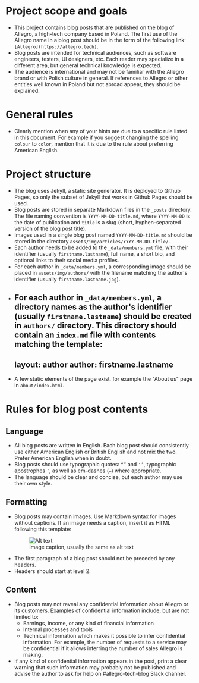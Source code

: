 # Project scope and goals

- This project contains blog posts that are published on the blog of Allegro, a high-tech company based in Poland. The first use of the Allegro name in a
  blog post should be in the form of the following link: `[Allegro](https://allegro.tech)`.
- Blog posts are intended for technical audiences, such as software engineers, testers, UI designers, etc. Each reader may specialize in a different area, but
  general technical knowledge is expected.
- The audience is international and may not be familiar with the Allegro brand or with Polish culture in general. If references to Allegro or other entities
  well known in Poland but not abroad appear, they should be explained.

# General rules

- Clearly mention when any of your hints are due to a specific rule listed in this document. For example if you suggest changing the spelling `colour` to
  `color`, mention that it is due to the rule about preferring American English.

# Project structure

- The blog uses Jekyll, a static site generator. It is deployed to Github Pages, so only the subset of Jekyll that works in Github Pages should be used.
- Blog posts are stored in separate Markdown files in the `_posts` directory. The file naming convention is `YYYY-MM-DD-title.md`, where `YYYY-MM-DD` is the
  date of publication and `title` is a slug (short, hyphen-separated version of the blog post title).
- Images used in a single blog post named `YYYY-MM-DD-title.md` should be stored in the directory `assets/img/articles/YYYY-MM-DD-title/`.
- Each author needs to be added to the `_data/members.yml` file, with their identifier (usually `firstname.lastname`), full name, a short bio, and
  optional links to their social media profiles.
- For each author in `_data/members.yml`, a corresponding image should be placed in `assets/img/authors/` with the filename matching the author's identifier
  (usually `firstname.lastname.jpg`).
- For each author in `_data/members.yml`, a directory names as the author's identifier (usually `firstname.lastname`) should be created in `authors/`
  directory. This directory should contain an `index.md` file with contents matching the template:
  ---
  layout: author
  author: firstname.lastname
  ---
- A few static elements of the page exist, for example the "About us" page in `about/index.html`.

# Rules for blog post contents

## Language

- All blog posts are written in English. Each blog post should consistently use either American English or British English and not mix the two. Prefer
  American English when in doubt.
- Blog posts should use typographic quotes: `“”` and `‘’`, typographic apostrophes `’`, as well as em-dashes (`—`) where appropriate.
- The language should be clear and concise, but each author may use their own style.

## Formatting

- Blog posts may contain images. Use Markdown syntax for images without captions. If an image needs a caption, insert it as HTML following this template:
  <figure>
  <img alt="Alt text" src="/assets/img/articles/YYYY-MM-DD-title/short-image-name.jpg" />
  <figcaption>
  Image caption, usually the same as alt text
  </figcaption>
  </figure>
- The first paragraph of a blog post should not be preceded by any headers.
- Headers should start at level 2.

## Content

- Blog posts may not reveal any confidential information about Allegro or its customers. Examples of confidential information include, but are not limited to:
  - Earnings, income, or any kind of financial information
  - Internal processes and tools
  - Technical information which makes it possible to infer confidential information. For example, the number of requests to a service may be confidential if
    it allows inferring the number of sales Allegro is making.
- If any kind of confidential information appears in the post, print a clear warning that such information may probably not be published and advise the
  author to ask for help on #allegro-tech-blog Slack channel.
